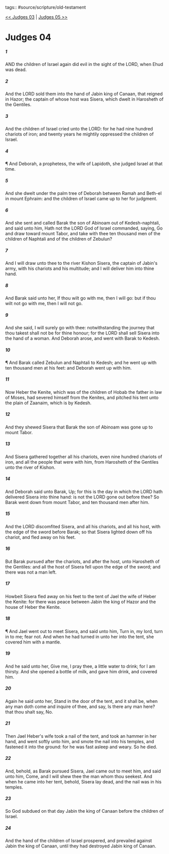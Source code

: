 tags:: #source/scripture/old-testament

[<< Judges 03](source/scripture/old-testament/07_Judges/Judges_03.md) | [Judges 05 >>](source/scripture/old-testament/07_Judges/Judges_05.md)

# Judges 04

##### 1

AND the children of Israel again did evil in the sight of the LORD, when Ehud was dead.

##### 2

And the LORD sold them into the hand of Jabin king of Canaan, that reigned in Hazor; the captain of whose host was Sisera, which dwelt in Harosheth of the Gentiles.

##### 3

And the children of Israel cried unto the LORD: for he had nine hundred chariots of iron; and twenty years he mightily oppressed the children of Israel.

##### 4

¶ And Deborah, a prophetess, the wife of Lapidoth, she judged Israel at that time.

##### 5

And she dwelt under the palm tree of Deborah between Ramah and Beth-el in mount Ephraim: and the children of Israel came up to her for judgment.

##### 6

And she sent and called Barak the son of Abinoam out of Kedesh-naphtali, and said unto him, Hath not the LORD God of Israel commanded, saying, Go and draw toward mount Tabor, and take with thee ten thousand men of the children of Naphtali and of the children of Zebulun?

##### 7

And I will draw unto thee to the river Kishon Sisera, the captain of Jabin's army, with his chariots and his multitude; and I will deliver him into thine hand.

##### 8

And Barak said unto her, If thou wilt go with me, then I will go: but if thou wilt not go with me, then I will not go.

##### 9

And she said, I will surely go with thee: notwithstanding the journey that thou takest shall not be for thine honour; for the LORD shall sell Sisera into the hand of a woman. And Deborah arose, and went with Barak to Kedesh.

##### 10

¶ And Barak called Zebulun and Naphtali to Kedesh; and he went up with ten thousand men at his feet: and Deborah went up with him.

##### 11

Now Heber the Kenite, which was of the children of Hobab the father in law of Moses, had severed himself from the Kenites, and pitched his tent unto the plain of Zaanaim, which is by Kedesh.

##### 12

And they shewed Sisera that Barak the son of Abinoam was gone up to mount Tabor.

##### 13

And Sisera gathered together all his chariots, even nine hundred chariots of iron, and all the people that were with him, from Harosheth of the Gentiles unto the river of Kishon.

##### 14

And Deborah said unto Barak, Up; for this is the day in which the LORD hath delivered Sisera into thine hand: is not the LORD gone out before thee? So Barak went down from mount Tabor, and ten thousand men after him.

##### 15

And the LORD discomfited Sisera, and all his chariots, and all his host, with the edge of the sword before Barak; so that Sisera lighted down off his chariot, and fled away on his feet.

##### 16

But Barak pursued after the chariots, and after the host, unto Harosheth of the Gentiles: and all the host of Sisera fell upon the edge of the sword; and there was not a man left.

##### 17

Howbeit Sisera fled away on his feet to the tent of Jael the wife of Heber the Kenite: for there was peace between Jabin the king of Hazor and the house of Heber the Kenite.

##### 18

¶ And Jael went out to meet Sisera, and said unto him, Turn in, my lord, turn in to me; fear not. And when he had turned in unto her into the tent, she covered him with a mantle.

##### 19

And he said unto her, Give me, I pray thee, a little water to drink; for I am thirsty. And she opened a bottle of milk, and gave him drink, and covered him.

##### 20

Again he said unto her, Stand in the door of the tent, and it shall be, when any man doth come and inquire of thee, and say, Is there any man here? that thou shalt say, No.

##### 21

Then Jael Heber's wife took a nail of the tent, and took an hammer in her hand, and went softly unto him, and smote the nail into his temples, and fastened it into the ground: for he was fast asleep and weary. So he died.

##### 22

And, behold, as Barak pursued Sisera, Jael came out to meet him, and said unto him, Come, and I will shew thee the man whom thou seekest. And when he came into her tent, behold, Sisera lay dead, and the nail was in his temples.

##### 23

So God subdued on that day Jabin the king of Canaan before the children of Israel.

##### 24

And the hand of the children of Israel prospered, and prevailed against Jabin the king of Canaan, until they had destroyed Jabin king of Canaan.
